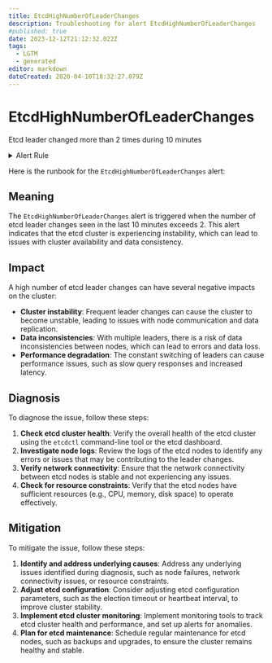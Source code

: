 ```yaml
---
title: EtcdHighNumberOfLeaderChanges
description: Troubleshooting for alert EtcdHighNumberOfLeaderChanges
#published: true
date: 2023-12-12T21:12:32.022Z
tags: 
  - LGTM
  - generated
editor: markdown
dateCreated: 2020-04-10T18:32:27.079Z
---
```


# EtcdHighNumberOfLeaderChanges

Etcd leader changed more than 2 times during 10 minutes

<details>
  <summary>Alert Rule</summary>

{{% rule "etcd/etcd-internal.yml" "EtcdHighNumberOfLeaderChanges" %}}

{{% comment %}}

```yaml
alert: EtcdHighNumberOfLeaderChanges
expr: increase(etcd_server_leader_changes_seen_total[10m]) > 2
for: 0m
labels:
    severity: warning
annotations:
    summary: Etcd high number of leader changes (instance {{ $labels.instance }})
    description: |-
        Etcd leader changed more than 2 times during 10 minutes
          VALUE = {{ $value }}
          LABELS = {{ $labels }}
    runbook: https://github.com/srerun/prometheus-alerts/blob/main/content/runbooks/etcd-internal/EtcdHighNumberOfLeaderChanges.md

```

{{% /comment %}}

</details>


Here is the runbook for the `EtcdHighNumberOfLeaderChanges` alert:

## Meaning

The `EtcdHighNumberOfLeaderChanges` alert is triggered when the number of etcd leader changes seen in the last 10 minutes exceeds 2. This alert indicates that the etcd cluster is experiencing instability, which can lead to issues with cluster availability and data consistency.

## Impact

A high number of etcd leader changes can have several negative impacts on the cluster:

* **Cluster instability**: Frequent leader changes can cause the cluster to become unstable, leading to issues with node communication and data replication.
* **Data inconsistencies**: With multiple leaders, there is a risk of data inconsistencies between nodes, which can lead to errors and data loss.
* **Performance degradation**: The constant switching of leaders can cause performance issues, such as slow query responses and increased latency.

## Diagnosis

To diagnose the issue, follow these steps:

1. **Check etcd cluster health**: Verify the overall health of the etcd cluster using the `etcdctl` command-line tool or the etcd dashboard.
2. **Investigate node logs**: Review the logs of the etcd nodes to identify any errors or issues that may be contributing to the leader changes.
3. **Verify network connectivity**: Ensure that the network connectivity between etcd nodes is stable and not experiencing any issues.
4. **Check for resource constraints**: Verify that the etcd nodes have sufficient resources (e.g., CPU, memory, disk space) to operate effectively.

## Mitigation

To mitigate the issue, follow these steps:

1. **Identify and address underlying causes**: Address any underlying issues identified during diagnosis, such as node failures, network connectivity issues, or resource constraints.
2. **Adjust etcd configuration**: Consider adjusting etcd configuration parameters, such as the election timeout or heartbeat interval, to improve cluster stability.
3. **Implement etcd cluster monitoring**: Implement monitoring tools to track etcd cluster health and performance, and set up alerts for anomalies.
4. **Plan for etcd maintenance**: Schedule regular maintenance for etcd nodes, such as backups and upgrades, to ensure the cluster remains healthy and stable.